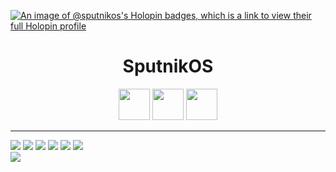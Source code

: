 [![An image of @sputnikos's Holopin badges, which is a link to view their full Holopin profile](https://holopin.me/sputnikos)](https://holopin.io/@sputnikos)




<h1 align='center'>SputnikOS</h1>
<p align='center'>

<img style="height:50px;width:50px" src="https://user-images.githubusercontent.com/25181517/186884150-05e9ff6d-340e-4802-9533-2c3f02363ee3.png">
<img style="height:50px;width:50px" src="https://user-images.githubusercontent.com/25181517/192109061-e138ca71-337c-4019-8d42-4792fdaa7128.png">
<img style="height:50px;width:50px" src="https://user-images.githubusercontent.com/25181517/192108891-d86b6220-e232-423a-bf5f-90903e6887c3.png">

<hr>
  <img src="https://img.shields.io/badge/windows 10 Pro-%230078D6.svg?&style=for-the-badge&logo=windows&logoColor=white" />
  <img src="https://img.shields.io/badge/intel-core%20i7%209th Gen-%230071C5.svg?&style=for-the-badge&logo=intel&logoColor=white" />
  <img src="https://img.shields.io/badge/RAM-16GB-%230071C5.svg?&style=for-the-badge&logoColor=white" />
  <img src="https://img.shields.io/badge/nvidia-gtx%201650-%2376B900.svg?&style=for-the-badge&logo=nvidia&logoColor=white" />

  <img src="https://github-profile-summary-cards.vercel.app/api/cards/profile-details?username=sputnikOS&theme=2077"/>
  <img src="https://github-readme-stats.vercel.app/api/top-langs/?username=sputnikOS&theme=radical"/>
  <br>
  <img src="https://github-profile-trophy.vercel.app/?username=sputnikOS&theme=radical&column=-1"/>

